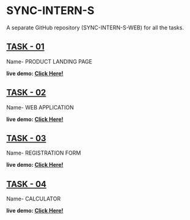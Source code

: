 # SYNC-INTERN-S
A separate GitHub repository (SYNC-INTERN-S-WEB) for all the tasks.

## [TASK - 01](https://jeet00007.github.io/Product-Landing-Page/)
Name- PRODUCT LANDING PAGE

**live demo: [Click Here!](https://jeet00007.github.io/Product-Landing-Page/)**

## [TASK - 02](#)
Name- WEB APPLICATION 

**live demo: [Click Here!](#)**

## [TASK - 03](#)
Name- REGISTRATION FORM 

**live demo: [Click Here!](#)**

## [TASK - 04](#)
Name- CALCULATOR

**live demo: [Click Here!](#)**
